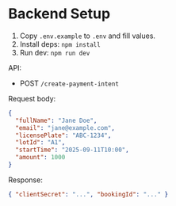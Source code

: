 # Backend Setup

1. Copy `.env.example` to `.env` and fill values.
2. Install deps: `npm install`
3. Run dev: `npm run dev`

API:
- POST `/create-payment-intent`

Request body:
```json
{
  "fullName": "Jane Doe",
  "email": "jane@example.com",
  "licensePlate": "ABC-1234",
  "lotId": "A1",
  "startTime": "2025-09-11T10:00",
  "amount": 1000
}
```

Response:
```json
{ "clientSecret": "...", "bookingId": "..." }
```
